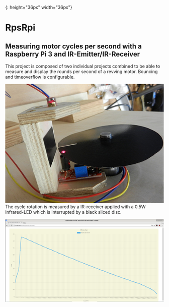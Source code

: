[smile]: images/ir_measurement.jpg
{: height="36px" width="36px"}
# RpsRpi
## Measuring motor cycles per second with a Raspberry Pi 3 and IR-Emitter/IR-Receiver
This project is composed of two individual projects combined to be able to measure and display the rounds per second of a revving motor. Bouncing and timeoverflow is configurable.

![IR Receiver|512x397,20%](images/ir_measurement.jpg)
The cycle rotation is measured by a IR-receiver applied with a 0.5W Infrared-LED which is interrupted by a black sliced disc.

![Rounds per Second](images/rps_diagram.png)
